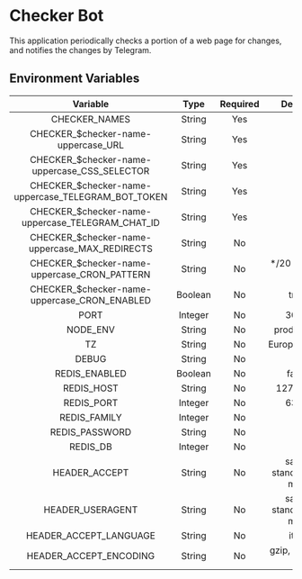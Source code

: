 # Checker Bot

This application periodically checks a portion of a web page for changes, and notifies the changes by Telegram.

## Environment Variables

| Variable | Type | Required | Default |
|:--:|:--:|:--:|:--:|
| CHECKER_NAMES | String | Yes | - |
| CHECKER_$checker-name-uppercase_URL | String | Yes | - |
| CHECKER_$checker-name-uppercase_CSS_SELECTOR | String | Yes | - |
| CHECKER_$checker-name-uppercase_TELEGRAM_BOT_TOKEN | String | Yes | - |
| CHECKER_$checker-name-uppercase_TELEGRAM_CHAT_ID | String | Yes | - |
| CHECKER_$checker-name-uppercase_MAX_REDIRECTS | String | No | 5 |
| CHECKER_$checker-name-uppercase_CRON_PATTERN | String | No | */20 * * * * * |
| CHECKER_$checker-name-uppercase_CRON_ENABLED | Boolean | No | true |
| PORT | Integer | No | 3000 | 
| NODE_ENV | String | No | production |
| TZ | String | No | Europe/Rome |
| DEBUG | String | No | - |
| REDIS_ENABLED | Boolean | No | false | 
| REDIS_HOST | String | No | 127.0.0.1 | 
| REDIS_PORT | Integer | No | 6379 | 
| REDIS_FAMILY | Integer | No | 4 | 
| REDIS_PASSWORD | String | No | - | 
| REDIS_DB | Integer | No | 0 | 
| HEADER_ACCEPT | String | No | safari standard on mac |
| HEADER_USERAGENT | String | No | safari standard on mac |
| HEADER_ACCEPT_LANGUAGE | String | No | it-it |
| HEADER_ACCEPT_ENCODING | String | No | gzip, deflate, br |